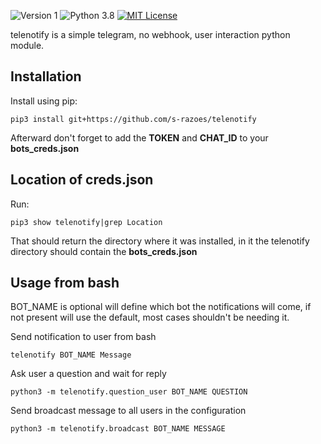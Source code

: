 ![Version 1](http://img.shields.io/badge/version-v1.12-green.svg)
![Python 3.8](http://img.shields.io/badge/python-3.8-blue.svg)
[![MIT License](http://img.shields.io/badge/license-MIT%20License-blue.svg)](https://github.com/s-razoes/updog/blob/master/LICENSE)


telenotify is a simple telegram, no webhook, user interaction python module.

## Installation

Install using pip:

`pip3 install git+https://github.com/s-razoes/telenotify`

Afterward don't forget to add the **TOKEN** and **CHAT_ID** to your **bots_creds.json**


## Location of creds.json

Run:

`pip3 show telenotify|grep Location`

That should return the directory where it was installed, in it the telenotify directory should contain the **bots_creds.json**

## Usage from bash

BOT_NAME is optional will define which bot the notifications will come, if not present will use the default, most cases shouldn't be needing it.

Send notification to user from bash

`telenotify BOT_NAME Message`

Ask user a question and wait for reply

`python3 -m telenotify.question_user BOT_NAME QUESTION`

Send broadcast message to all users in the configuration

`python3 -m telenotify.broadcast BOT_NAME MESSAGE`
